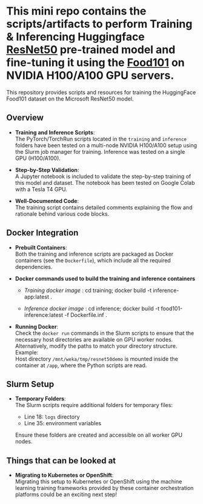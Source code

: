# This mini repo contains the scripts/artifacts to perform Training & Inferencing Huggingface [ResNet50](https://huggingface.co/microsoft/resnet-50) pre-trained model and fine-tuning it using the [Food101](https://huggingface.co/datasets?p=1&sort=trending&search=food101) on NVIDIA H100/A100 GPU servers.

This repository provides scripts and resources for training the HuggingFace Food101 dataset on the Microsoft ResNet50 model.

## Overview

- **Training and Inference Scripts**:  
  The PyTorch/TorchRun scripts located in the `training` and `inference` folders have been tested on a multi-node NVIDIA H100/A100 setup using the Slurm job manager for training. Inference was tested on a single GPU (H100/A100).  

- **Step-by-Step Validation**:  
  A Jupyter notebook is included to validate the step-by-step training of this model and dataset. The notebook has been tested on Google Colab with a Tesla T4 GPU.

- **Well-Documented Code**:  
  The training script contains detailed comments explaining the flow and rationale behind various code blocks.

## Docker Integration

- **Prebuilt Containers**:  
  Both the training and inference scripts are packaged as Docker containers (see the `Dockerfile`), which include all the required dependencies.

- **Docker commands used to build the training and inference containers**
    - *Training docker image* : cd training; docker build -t inference-app:latest .

    - *Inference docker image* : cd inference; docker build -t food101-inference:latest -f Dockerfile.inf  .

- **Running Docker**:  
  Check the `docker run` commands in the Slurm scripts to ensure that the necessary host directories are available on GPU worker nodes. Alternatively, modify the paths to match your directory structure.  
  Example:  
  Host directory `/mnt/weka/tmp/resnet50demo` is mounted inside the container at `/app`, where the Python scripts are read.

## Slurm Setup

- **Temporary Folders**:  
  The Slurm scripts require additional folders for temporary files:  
    - Line 18: `logs` directory  
    - Line 35: environment variables  

  Ensure these folders are created and accessible on all worker GPU nodes.

## Things that can be looked at

- **Migrating to Kubernetes or OpenShift**:  
  Migrating this setup to Kubernetes or OpenShift using the machine learning training frameworks provided by these container orchestration platforms could be an exciting next step!
